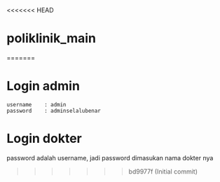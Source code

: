 <<<<<<< HEAD
# poliklinik_main
=======
# Login admin
```
username    : admin
password    : adminselalubenar
```

# Login dokter
password adalah username, jadi password dimasukan nama dokter nya

>>>>>>> bd9977f (Initial commit)
